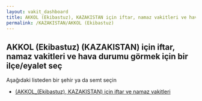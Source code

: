 ```yaml
---
layout: vakit_dashboard
title: AKKOL (Ekibastuz), KAZAKISTAN için iftar, namaz vakitleri ve hava durumu - ilçe/eyalet seç
permalink: /KAZAKISTAN/AKKOL (Ekibastuz)
---
```


## AKKOL (Ekibastuz) (KAZAKISTAN) için iftar, namaz vakitleri ve hava durumu  görmek için bir ilçe/eyalet seç

Aşağıdaki listeden bir şehir ya da semt seçin

* [ (AKKOL_(Ekibastuz), KAZAKISTAN) için iftar ve namaz vakitleri](/KAZAKISTAN/AKKOL_(Ekibastuz)/)

<script type="text/javascript">
  var GLOBAL_COUNTRY = 'KAZAKISTAN';
  var GLOBAL_CITY = 'AKKOL (Ekibastuz)';
  var GLOBAL_STATE = 'AKKOL (Ekibastuz)';
</script>

